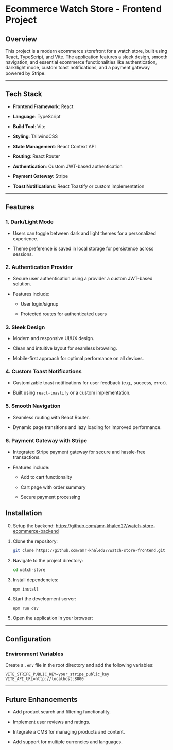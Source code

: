 
# Ecommerce Watch Store - Frontend Project

## Overview

This project is a modern ecommerce storefront for a watch store, built using React, TypeScript, and Vite. The application features a sleek design, smooth navigation, and essential ecommerce functionalities like authentication, dark/light mode, custom toast notifications, and a payment gateway powered by Stripe.

----------

## Tech Stack

-   **Frontend Framework**: React
    
-   **Language**: TypeScript
    
-   **Build Tool**: Vite
    
-   **Styling**: TailwindCSS
    
-   **State Management**: React Context API
    
-   **Routing**: React Router
    
-   **Authentication**: Custom JWT-based authentication
    
-   **Payment Gateway**: Stripe
    
-   **Toast Notifications**: React Toastify or custom implementation
    

----------

## Features

### 1.  **Dark/Light Mode**

-   Users can toggle between dark and light themes for a personalized experience.
    
-   Theme preference is saved in local storage for persistence across sessions.
    

### 2.  **Authentication Provider**

-   Secure user authentication using a provider a custom JWT-based solution.
    
-   Features include:
    
    -   User login/signup
                
    -   Protected routes for authenticated users
        

### 3.  **Sleek Design**

-   Modern and responsive UI/UX design.
    
-   Clean and intuitive layout for seamless browsing.
    
-   Mobile-first approach for optimal performance on all devices.
    

### 4.  **Custom Toast Notifications**

-   Customizable toast notifications for user feedback (e.g., success, error).
    
-   Built using `react-toastify`  or a custom implementation.
    

### 5.  **Smooth Navigation**

-   Seamless routing with React Router.
    
-   Dynamic page transitions and lazy loading for improved performance.
    

### 6.  **Payment Gateway with Stripe**

-   Integrated Stripe payment gateway for secure and hassle-free transactions.
    
-   Features include:
    
    -   Add to cart functionality
        
    -   Cart page with order summary
        
    -   Secure payment processing
        


## Installation

0.  Setup the backend: https://github.com/amr-khaled27/watch-store-ecommerce-backend

1.  Clone the repository:
    
    ```bash
    git clone https://github.com/amr-khaled27/watch-store-frontend.git
    ```
    
2.  Navigate to the project directory:

    ``` bash
    cd watch-store
    ```
    
3.  Install dependencies:
    
    ```bash    
    npm install
    ```
    
4.  Start the development server:
    
    ```bash    
    npm run dev
    ```
    
5.  Open the application in your browser:
    

----------

## Configuration

### Environment Variables

Create a  `.env`  file in the root directory and add the following variables:

```env
VITE_STRIPE_PUBLIC_KEY=your_stripe_public_key
VITE_API_URL=http://localhost:8000
```

----------

## Future Enhancements

-   Add product search and filtering functionality.
    
-   Implement user reviews and ratings.
    
-   Integrate a CMS for managing products and content.
    
-   Add support for multiple currencies and languages.
    
